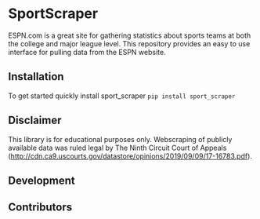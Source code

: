 # SportScraper

ESPN.com is a great site for gathering statistics about sports teams at both the college and major league level. This repository provides an easy to use interface for pulling data from the ESPN website. 

## Installation
To get started quickly install sport_scraper
`pip install sport_scraper`

## Disclaimer
This library is for educational purposes only. Webscraping of publicly available data was ruled legal by The Ninth Circuit Court of Appeals (http://cdn.ca9.uscourts.gov/datastore/opinions/2019/09/09/17-16783.pdf).

## Development

## Contributors
